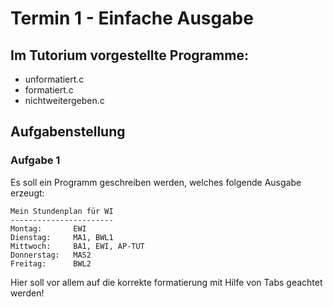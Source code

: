 # Termin 1 - Einfache Ausgabe

## Im Tutorium vorgestellte Programme:

 * unformatiert.c
 * formatiert.c
 * nichtweitergeben.c

## Aufgabenstellung

### Aufgabe 1
Es soll ein Programm geschreiben werden, welches folgende Ausgabe erzeugt:

    Mein Stundenplan für WI 
    ----------------------- 
    Montag:       EWI 
    Dienstag:     MA1, BWL1
    Mittwoch:     BA1, EWI, AP-TUT 
    Donnerstag:   MAS2 
    Freitag:      BWL2

Hier soll vor allem auf die korrekte formatierung mit Hilfe von Tabs geachtet werden!
